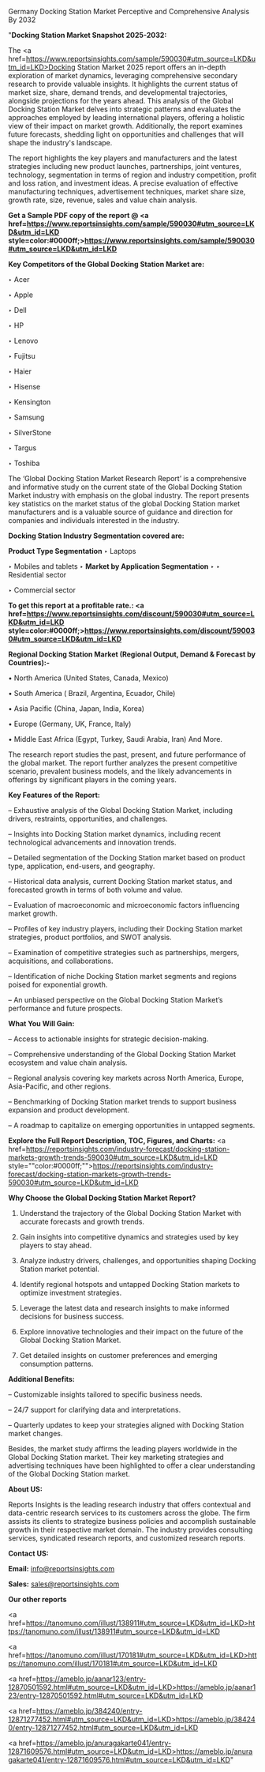 Germany Docking Station Market Perceptive and Comprehensive Analysis By 2032

"<strong>Docking Station Market Snapshot 2025-2032:</strong>

The <a href=https://www.reportsinsights.com/sample/590030#utm_source=LKD&utm_id=LKD>Docking Station Market</a> 2025 report offers an in-depth exploration of market dynamics, leveraging comprehensive secondary research to provide valuable insights. It highlights the current status of market size, share, demand trends, and developmental trajectories, alongside projections for the years ahead. This analysis of the Global Docking Station Market delves into strategic patterns and evaluates the approaches employed by leading international players, offering a holistic view of their impact on market growth. Additionally, the report examines future forecasts, shedding light on opportunities and challenges that will shape the industry's landscape.

The report highlights the key players and manufacturers and the latest strategies including new product launches, partnerships, joint ventures, technology, segmentation in terms of region and industry competition, profit and loss ration, and investment ideas. A precise evaluation of effective manufacturing techniques, advertisement techniques, market share size, growth rate, size, revenue, sales and value chain analysis.

<strong>Get a Sample PDF copy of the report @ <a href=https://www.reportsinsights.com/sample/590030#utm_source=LKD&utm_id=LKD style=color:#0000ff;>https://www.reportsinsights.com/sample/590030#utm_source=LKD&utm_id=LKD</a></strong>

<strong>Key Competitors of the Global Docking Station Market are:</strong>

‣ Acer

‣ Apple

‣ Dell

‣ HP

‣ Lenovo

‣ Fujitsu

‣ Haier

‣ Hisense

‣ Kensington

‣ Samsung

‣ SilverStone

‣ Targus

‣ Toshiba

The ‘Global Docking Station Market Research Report’ is a comprehensive and informative study on the current state of the Global Docking Station Market industry with emphasis on the global industry. The report presents key statistics on the market status of the global Docking Station market manufacturers and is a valuable source of guidance and direction for companies and individuals interested in the industry.

<strong>Docking Station Industry Segmentation covered are:</strong>

<strong>Product Type Segmentation</strong>
‣
Laptops

‣ Mobiles and tablets
‣ 
<strong>Market by Application Segmentation</strong>
‣
‣  Residential sector

‣ Commercial sector

<strong>To get this report at a profitable rate.: <a href=https://www.reportsinsights.com/discount/590030#utm_source=LKD&utm_id=LKD style=color:#0000ff;>https://www.reportsinsights.com/discount/590030#utm_source=LKD&utm_id=LKD</a></strong>

<strong>Regional Docking Station Market (Regional Output, Demand &amp; Forecast by Countries):-</strong>

• North America (United States, Canada, Mexico)

• South America ( Brazil, Argentina, Ecuador, Chile)

• Asia Pacific (China, Japan, India, Korea)

• Europe (Germany, UK, France, Italy)

• Middle East Africa (Egypt, Turkey, Saudi Arabia, Iran) And More.

The research report studies the past, present, and future performance of the global market. The report further analyzes the present competitive scenario, prevalent business models, and the likely advancements in offerings by significant players in the coming years.

<strong>Key Features of the Report:</strong>

– Exhaustive analysis of the Global Docking Station Market, including drivers, restraints, opportunities, and challenges.

– Insights into Docking Station market dynamics, including recent technological advancements and innovation trends.

– Detailed segmentation of the Docking Station market based on product type, application, end-users, and geography.

– Historical data analysis, current Docking Station market status, and forecasted growth in terms of both volume and value.

– Evaluation of macroeconomic and microeconomic factors influencing market growth.

– Profiles of key industry players, including their Docking Station market strategies, product portfolios, and SWOT analysis.

– Examination of competitive strategies such as partnerships, mergers, acquisitions, and collaborations.

– Identification of niche Docking Station market segments and regions poised for exponential growth.

– An unbiased perspective on the Global Docking Station Market’s performance and future prospects.

<strong>What You Will Gain:</strong>

– Access to actionable insights for strategic decision-making.

– Comprehensive understanding of the Global Docking Station Market ecosystem and value chain analysis.

– Regional analysis covering key markets across North America, Europe, Asia-Pacific, and other regions.

– Benchmarking of Docking Station market trends to support business expansion and product development.

– A roadmap to capitalize on emerging opportunities in untapped segments.

<strong>Explore the Full Report Description, TOC, Figures, and Charts:</strong>
<a href=https://reportsinsights.com/industry-forecast/docking-station-markets-growth-trends-590030#utm_source=LKD&utm_id=LKD style=""color:#0000ff;"">https://reportsinsights.com/industry-forecast/docking-station-markets-growth-trends-590030#utm_source=LKD&utm_id=LKD</a>

<strong>Why Choose the Global Docking Station Market Report?</strong>

1. Understand the trajectory of the Global Docking Station Market with accurate forecasts and growth trends.

2. Gain insights into competitive dynamics and strategies used by key players to stay ahead.

3. Analyze industry drivers, challenges, and opportunities shaping Docking Station market potential.

4. Identify regional hotspots and untapped Docking Station markets to optimize investment strategies.

5. Leverage the latest data and research insights to make informed decisions for business success.

6. Explore innovative technologies and their impact on the future of the Global Docking Station Market.

7. Get detailed insights on customer preferences and emerging consumption patterns.

<strong>Additional Benefits:</strong>

– Customizable insights tailored to specific business needs.

– 24/7 support for clarifying data and interpretations.

– Quarterly updates to keep your strategies aligned with Docking Station market changes.

Besides, the market study affirms the leading players worldwide in the Global Docking Station market. Their key marketing strategies and advertising techniques have been highlighted to offer a clear understanding of the Global Docking Station market.

<strong><strong>About US</strong>:</strong>

Reports Insights is the leading research industry that offers contextual and data-centric research services to its customers across the globe. The firm assists its clients to strategize business policies and accomplish sustainable growth in their respective market domain. The industry provides consulting services, syndicated research reports, and customized research reports.

<strong>Contact US:</strong>

<p class=><b>Email:</b> <a href=mailto:info@reportsinsights.com>info@reportsinsights.com</a></p>
<p class=><b>Sales:</b> <a href=mailto:sales@reportsinsights.com>sales@reportsinsights.com</a></p>

<strong>Our other reports</strong>

<a href=https://tanomuno.com/illust/138911#utm_source=LKD&utm_id=LKD>https://tanomuno.com/illust/138911#utm_source=LKD&utm_id=LKD</a>

<a href=https://tanomuno.com/illust/170181#utm_source=LKD&utm_id=LKD>https://tanomuno.com/illust/170181#utm_source=LKD&utm_id=LKD</a>

<a href=https://ameblo.jp/aanar123/entry-12870501592.html#utm_source=LKD&utm_id=LKD>https://ameblo.jp/aanar123/entry-12870501592.html#utm_source=LKD&utm_id=LKD</a>

<a href=https://ameblo.jp/384240/entry-12871277452.html#utm_source=LKD&utm_id=LKD>https://ameblo.jp/384240/entry-12871277452.html#utm_source=LKD&utm_id=LKD</a>

<a href=https://ameblo.jp/anuragakarte041/entry-12871609576.html#utm_source=LKD&utm_id=LKD>https://ameblo.jp/anuragakarte041/entry-12871609576.html#utm_source=LKD&utm_id=LKD</a>"
